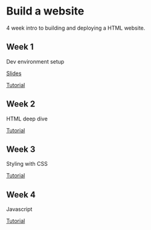 # Build a website

4 week intro to building and deploying a HTML website.

## Week 1

Dev environment setup

[Slides](https://docs.google.com/presentation/d/1YpB-q3GLYHosBseCEuG0Q1vC-SwSlb70pQIswcGuNQY/edit?usp=sharing)

[Tutorial](https://github.com/BerlinCodeClub/build-a-website/tree/master/week-1)

## Week 2

HTML deep dive

[Tutorial](https://github.com/BerlinCodeClub/build-a-website/tree/master/week-2)

## Week 3

Styling with CSS

[Tutorial](https://github.com/BerlinCodeClub/build-a-website/tree/master/week-3)

## Week 4

Javascript

[Tutorial](https://github.com/BerlinCodeClub/build-a-website/tree/master/week-4)

